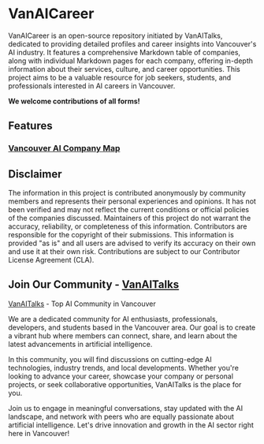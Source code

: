 # VanAICareer

VanAICareer is an open-source repository initiated by VanAITalks, dedicated to providing detailed profiles and career insights into Vancouver's AI industry. It features a comprehensive Markdown table of companies, along with individual Markdown pages for each company, offering in-depth information about their services, culture, and career opportunities. This project aims to be a valuable resource for job seekers, students, and professionals interested in AI careers in Vancouver.

**We welcome contributions of all forms!**

## Features

### [Vancouver AI Company Map](van-ai-company-map.md)

## Disclaimer

The information in this project is contributed anonymously by community members and represents their personal experiences and opinions. It has not been verified and may not reflect the current conditions or official policies of the companies discussed. Maintainers of this project do not warrant the accuracy, reliability, or completeness of this information. Contributors are responsible for the copyright of their submissions. This information is provided "as is" and all users are advised to verify its accuracy on their own and use it at their own risk. Contributions are subject to our Contributor License Agreement (CLA).

## Join Our Community - [VanAITalks](https://www.linkedin.com/groups/14431785/)

[VanAITalks](https://www.linkedin.com/groups/14431785/) - Top AI Community in Vancouver

We are a dedicated community for AI enthusiasts, professionals, developers, and students based in the Vancouver area. Our goal is to create a vibrant hub where members can connect, share, and learn about the latest advancements in artificial intelligence.

In this community, you will find discussions on cutting-edge AI technologies, industry trends, and local developments. Whether you're looking to advance your career, showcase your company or personal projects, or seek collaborative opportunities, VanAITalks is the place for you.

Join us to engage in meaningful conversations, stay updated with the AI landscape, and network with peers who are equally passionate about artificial intelligence. Let's drive innovation and growth in the AI sector right here in Vancouver!
